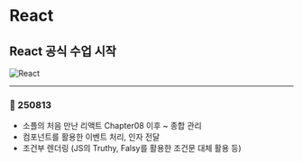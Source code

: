 # React

## React 공식 수업 시작

![React](https://img.shields.io/badge/react-%2320232a.svg?style=for-the-badge&logo=react&logoColor=%2361DAFB)

---
### 📅 250813
- 소플의 처음 만난 리액트 Chapter08 이후 ~ 종합 관리
- 컴포넌트를 활용한 이벤트 처리, 인자 전달
- 조건부 렌더링 (JS의 Truthy, Falsy를 활용한 조건문 대체 활용 등)



